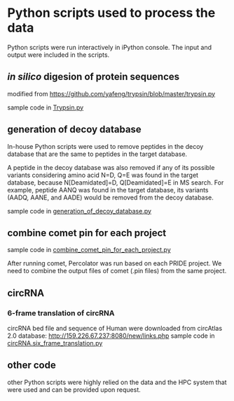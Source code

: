 # Python scripts used to process the data

Python scripts were run interactively in iPython console. The input and output were included in the scripts.

## *in silico* digesion of protein sequences

modified from https://github.com/yafeng/trypsin/blob/master/trypsin.py

sample code in [Trypsin.py](https://github.com/ATPs/human_novo_protein_2021/blob/main/Python_scripts/Trypsin.py)

## generation of decoy database
In-house Python scripts were used to remove peptides in the decoy database that are the same to peptides in the target database. 

A peptide in the decoy database was also removed if any of its possible variants considering amino acid N=D, Q=E was found in the target database, because N[Deamidated]=D, Q[Deamidated]=E in MS search. For example, peptide AANQ was found in the target database, its variants (AADQ, AANE, and AADE) would be removed from the decoy database.

sample code in
[generation_of_decoy_database.py](https://github.com/ATPs/human_novo_protein_2021/blob/main/Python_scripts/generation_of_decoy_database.py)

## combine comet pin for each project
sample code in
[combine_comet_pin_for_each_project.py](https://github.com/ATPs/human_novo_protein_2021/blob/main/Python_scripts/combine_comet_pin_for_each_project.py)

After running comet, Percolator was run based on each PRIDE project. We need to combine the output files of comet (.pin files) from the same project.

## circRNA
### 6-frame translation of circRNA
circRNA bed file and sequence of Human were downloaded from circAtlas 2.0 database: http://159.226.67.237:8080/new/links.php
sample code in [circRNA.six_frame_translation.py](https://github.com/ATPs/human_novo_protein_2021/blob/main/Python_scripts/circRNA.six_frame_translation.py)


## other code
other Python scripts were highly relied on the data and the HPC system that were used and can be provided upon request.


